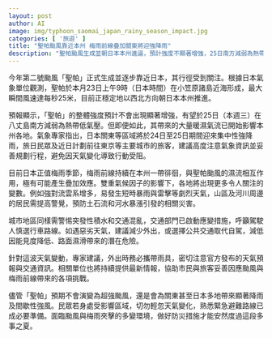 ```yaml
---
layout: post
author: AI
image: img/typhoon_saomai_japan_rainy_season_impact.jpg
categories: [ '旅遊' ]
title: "聖帕颱風靠近本州 梅雨前線疊加關東將迎強降雨"  
description: "聖帕颱風生成並朝日本本州進逼，預計強度不顯著增強，25日南方減弱為熱帶低壓。暖濕氣流與梅雨前線交互作用，關東等地24至25日將有強降雨及短時暴雨、雷擊風險，城市可能突發積水與交通混亂。交通部門啟動應變，建議攜帶雨具、密切掌握天氣及交通訊息，山區與河川邊居民注意防範土石流及洪水。防災措施不可輕忽，熟悉避難路線，安全迎戰多雨夏季。"
---
```

今年第二號颱風「聖帕」正式生成並逐步靠近日本，其行徑受到關注。根據日本氣象單位觀測，聖帕於本月23日上午9時（日本時間）在小笠原諸島近海形成，最大瞬間風速達每秒25米，目前正穩定地以西北方向朝日本本州推進。

預報顯示，「聖帕」的整體強度預計不會出現顯著增強，有望於25日（本週三）在八丈島南方減弱為熱帶低氣壓。但即便如此，其帶來的大量暖濕氣流已開始影響本州各地。氣象專家指出，日本關東等區域將於24日至25日期間迎來集中性強降雨，旅日民眾及近日計劃前往東京等主要城市的旅客，建議高度注意氣象資訊並妥善規劃行程，避免因天氣變化導致行動受阻。

目前日本正值梅雨季節，梅雨前線持續在本州一帶徘徊，與聖帕颱風的濕流相互作用，極有可能產生疊加效應。雙重氣候因子的影響下，各地將出現更多令人關注的變數。例如強對流雲系增多，易發生短時暴雨與雷擊等劇烈天氣，山區及河川周邊的居民需提高警覺，預防土石流和河水暴漲引發的相關災害。

城市地區同樣需警惕突發性積水和交通混亂，交通部門已啟動應變措施，呼籲駕駛人慎選行車路線。如遇惡劣天氣，建議減少外出，或選擇公共交通取代自駕，減低因能見度降低、路面濕滑帶來的潛在危險。

針對這波天氣變動，專家建議，外出時務必攜帶雨具，密切注意官方發布的天氣預報與交通資訊。相關單位也將持續提供最新情報，協助市民與旅客妥善因應颱風與梅雨前線帶來的各項挑戰。

儘管「聖帕」預期不會演變為超強颱風，還是會為關東甚至日本多地帶來顯著降雨及間歇性強風。民眾若身處受影響區域，切勿輕忽天氣變化，熟悉緊急避難路線已成必要準備。面臨颱風與梅雨夾擊的多變環境，做好防災措施才能安然度過這段多事之夏。